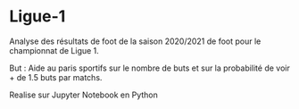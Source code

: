 # Ligue-1

Analyse des résultats de foot de la saison 2020/2021 de foot pour le championnat de Ligue 1. 

But : Aide au paris sportifs sur le nombre de buts et sur la probabilité de voir + de 1.5 buts par matchs. 

Realise sur Jupyter Notebook en Python
